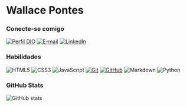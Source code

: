 # Wallace Pontes

### Conecte-se comigo

[![Perfil DIO](https://img.shields.io/badge/Meu%20Perfil%20na%20DIO-282a36?style=for-the-badge)](https://www.dio.me/users/wallacepnts)
[![E-mail](https://img.shields.io/badge/Email-282a36?style=for-the-badge&logo=gmail&logoColor=fff)](mailto:wallacepnts@gmail.com)
[![LinkedIn](https://img.shields.io/badge/Linkedin-282a36?style=for-the-badge&logo=Linkedin)](https://www.linkedin.com/in/wallacepnts/)

### Habilidades

![HTML5](https://img.shields.io/badge/HTML-282a36?style=for-the-badge&logo=html5&logoColor=fff)
![CSS3](https://img.shields.io/badge/CSS3-282a36?style=for-the-badge&logo=css3&logoColor=fff)
![JavaScript](https://img.shields.io/badge/JavaScript-282a36?style=for-the-badge&logo=javascript&logoColor=fff)
[![Git](https://img.shields.io/badge/Git-282a36?style=for-the-badge&logo=git&logoColor=fff)](https://git-scm.com/doc)
[![GitHub](https://img.shields.io/badge/GitHub-282a36?style=for-the-badge&logo=github)](https://docs.github.com/)
![Markdown](https://img.shields.io/badge/Markdown-282a36?style=for-the-badge&logo=markdown)
![Python](https://img.shields.io/badge/python-282a36?style=for-the-badge&logo=python&logoColor=fff)

### GitHub Stats

![GitHub stats](https://github-readme-stats.vercel.app/api?username=wallacepnts&show_icons=true&rank_icon=github&theme=dracula&locale=pt-br)
